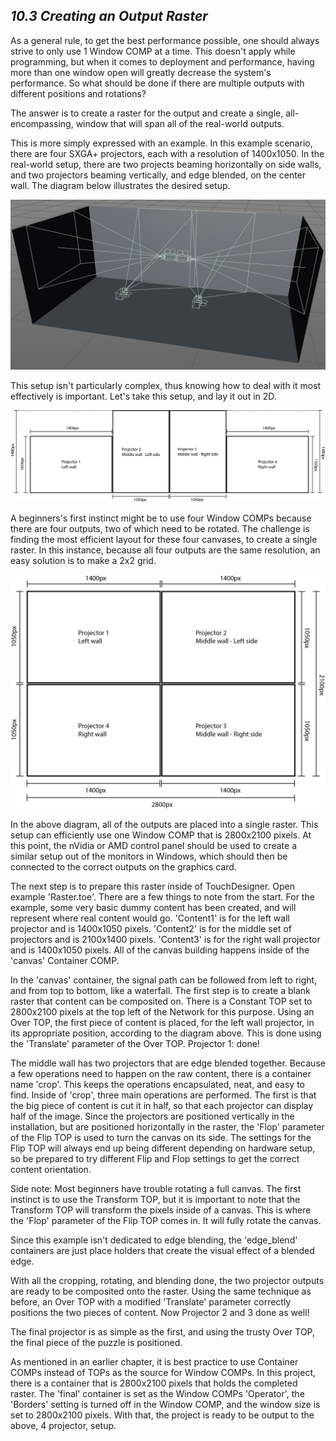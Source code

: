 ## *10.3 Creating an Output Raster*

As a general rule, to get the best performance possible, one should always strive to only use 1 Window COMP at a time. This doesn't apply while programming, but when it comes to deployment and performance, having more than one window open will greatly decrease the system's performance. So what should be done if there are multiple outputs with different positions and rotations?

The answer is to create a raster for the output and create a single, all-encompassing, window that will span all of the real-world outputs.

This is more simply expressed with an example. In this example scenario, there are four SXGA+ projectors, each with a resolution of 1400x1050. In the real-world setup, there are two projects beaming horizontally on side walls, and two projectors beaming vertically, and edge blended, on the center wall. The diagram below illustrates the desired setup.

![10.3.1](../img/10.3/raster-1.png)

This setup isn't particularly complex, thus knowing how to deal with it most effectively is important. Let's take this setup, and lay it out in 2D. 

![10.3.2](../img/10.3/raster-2.png)

A beginners's first instinct might be to use four Window COMPs because there are four outputs, two of which need to be rotated. The challenge is finding the most efficient layout for these four canvases, to create a single raster. In this instance, because all four outputs are the same resolution, an easy solution is to make a 2x2 grid. 

![10.3.3](../img/10.3/raster-3.png)

In the above diagram, all of the outputs are placed into a single raster. This setup can efficiently use one Window COMP that is 2800x2100 pixels. At this point, the nVidia or AMD control panel should be used to create a similar setup out of the monitors in Windows, which should then be connected to the correct outputs on the graphics card.

The next step is to prepare this raster inside of TouchDesigner. Open example 'Raster.toe'. There are a few things to note from the start. For the example, some very basic dummy content has been created, and will represent where real content would go. 'Content1' is for the left wall projector and is 1400x1050 pixels. 'Content2' is for the middle set of projectors and is 2100x1400 pixels. 'Content3' is for the right wall projector and is 1400x1050 pixels. All of the canvas building happens inside of the 'canvas' Container COMP.

In the 'canvas' container, the signal path can be followed from left to right, and from top to bottom, like a waterfall. The first step is to create a blank raster that content can be composited on. There is a Constant TOP set to 2800x2100 pixels at the top left of the Network for this purpose. Using an Over TOP, the first piece of content is placed, for the left wall projector, in its appropriate position, according to the diagram above. This is done using the 'Translate' parameter of the Over TOP. Projector 1: done!

The middle wall has two projectors that are edge blended together. Because a few operations need to happen on the raw content, there is a container name 'crop'. This keeps the operations encapsulated, neat, and easy to find. Inside of 'crop', three main operations are performed. The first is that the big piece of content is cut it in half, so that each projector can display half of the image. Since the projectors are positioned vertically in the installation, but are positioned horizontally in the raster, the 'Flop' parameter of the Flip TOP is used to turn the canvas on its side. The settings for the Flip TOP will always end up being different depending on hardware setup, so be prepared to try different Flip and Flop settings to get the correct content orientation.

Side note: Most beginners have trouble rotating a full canvas. The first instinct is to use the Transform TOP, but it is important to note that the Transform TOP will transform the pixels inside of a canvas. This is where the 'Flop' parameter of the Flip TOP comes in. It will fully rotate the canvas.

Since this example isn't dedicated to edge blending, the 'edge\_blend' containers are just place holders that create the visual effect of a blended edge. 

With all the cropping, rotating, and blending done, the two projector outputs are ready to be composited onto the raster. Using the same technique as before, an Over TOP with a modified 'Translate' parameter correctly positions the two pieces of content. Now Projector 2 and 3 done as well!

The final projector is as simple as the first, and using the trusty Over TOP, the final piece of the puzzle is positioned.
 
As mentioned in an earlier chapter, it is best practice to use Container COMPs instead of TOPs as the source for Window COMPs. In this project, there is a container that is 2800x2100 pixels that holds the completed raster. The 'final' container is set as the Window COMPs 'Operator', the 'Borders' setting is turned off in the Window COMP, and the window size is set to 2800x2100 pixels. With that, the project is ready to be output to the above, 4 projector, setup.